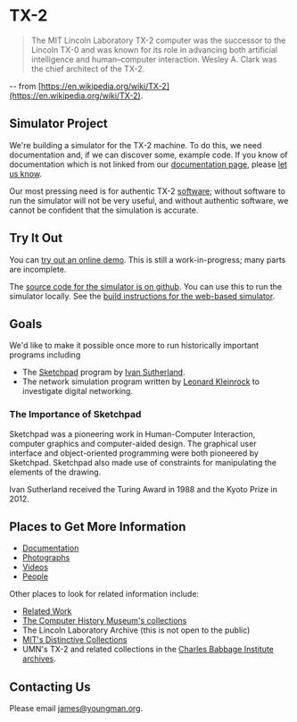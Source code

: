 # TX-2

> The MIT Lincoln Laboratory TX-2 computer was the successor to the
> Lincoln TX-0 and was known for its role in advancing both artificial
> intelligence and human–computer interaction. Wesley A. Clark was the
> chief architect of the TX-2.

-- from [https://en.wikipedia.org/wiki/TX-2](https://en.wikipedia.org/wiki/TX-2).

## Simulator Project

We're building a simulator for the TX-2 machine.  To do this, we need
documentation and, if we can discover some, example code.  If you know
of documentation which is not linked from our [documentation
page](documentation), please [let us know](#contacting-us).

Our most pressing need is for authentic TX-2 [software](software);
without software to run the simulator will not be very useful, and
without authentic software, we cannot be confident that the simulation
is accurate.

## Try It Out

You can [try out an online demo](https://tx-2.github.io/demo/).  This
is still a work-in-progress; many parts are incomplete.

The [source code for the simulator is on
github](https://github.com/TX-2/TX-2-simulator).  You can use this to
run the simulator locally.  See the [build instructions for the
web-based
simulator](https://github.com/TX-2/TX-2-simulator/blob/main/docs/build/web.md).

## Goals

We'd like to make it possible once more to run historically
important programs including

* The [Sketchpad](https://en.wikipedia.org/wiki/Sketchpad) program by
  [Ivan Sutherland](people#ivan-sutherland).
* The network simulation program written by [Leonard
  Kleinrock](people#leonard-kleinrock)
  to investigate digital networking.

### The Importance of Sketchpad

Sketchpad was a pioneering work in Human-Computer Interaction,
computer graphics and computer-aided design.  The graphical user
interface and object-oriented programming were both pioneered by
Sketchpad.  Sketchpad also made use of constraints for manipulating
the elements of the drawing.

Ivan Sutherland received the Turing Award in 1988 and the Kyoto Prize
in 2012.

## Places to Get More Information

- [Documentation](documentation)
- [Photographs](photographs)
- [Videos](videos)
- [People](people)

Other places to look for related information include:

- [Related Work](related)
- [The Computer History Museum's collections](https://www.computerhistory.org/collections/catalog/)
- The Lincoln Laboratory Archive (this is not open to the public)
- [MIT's Distinctive Collections](https://libraries.mit.edu/distinctive-collections/)
- UMN's TX-2 and related collections in the [Charles Babbage Institute archives](https://archives.lib.umn.edu/repositories/3).

## Contacting Us

Please email [james@youngman.org](mailto:james@youngman.org).
